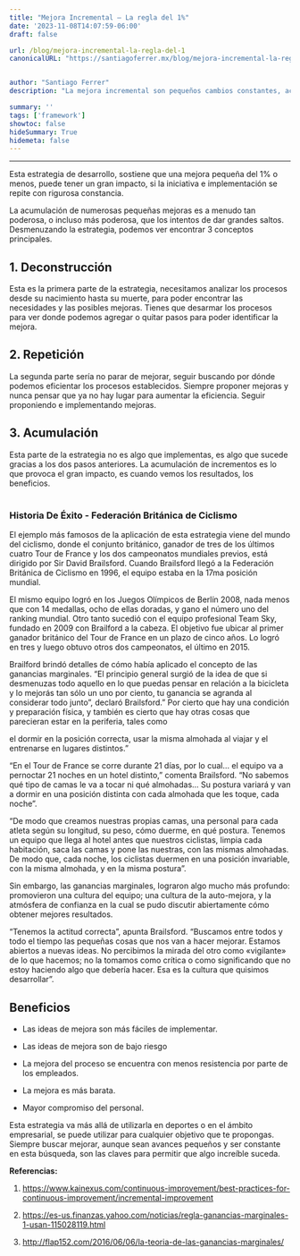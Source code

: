 ```yaml
---
title: "Mejora Incremental — La regla del 1%"
date: '2023-11-08T14:07:59-06:00'
draft: false

url: /blog/mejora-incremental-la-regla-del-1
canonicalURL: "https://santiagoferrer.mx/blog/mejora-incremental-la-regla-del-1"


author: "Santiago Ferrer"
description: "La mejora incremental son pequeños cambios constantes, acumulados con el tiempo, que logran resultados sorprendentes."

summary: ''
tags: ['framework']
showtoc: false
hideSummary: True
hidemeta: false
---
```

***

Esta estrategia de desarrollo, sostiene que una mejora pequeña del 1% o menos, puede tener un gran impacto, si la iniciativa e implementación se repite con rigurosa constancia. 

La acumulación de numerosas pequeñas mejoras es a menudo tan poderosa, o incluso más poderosa, que los intentos de dar grandes saltos. Desmenuzando la estrategia, podemos ver encontrar 3 conceptos principales.

## 1. Deconstrucción
Esta es la primera parte de la estrategia, necesitamos analizar los procesos desde su nacimiento hasta su muerte, para poder encontrar las necesidades y las posibles mejoras. Tienes que desarmar los procesos para ver donde podemos agregar o quitar pasos para poder identificar la mejora.

## 2. Repetición
La segunda parte sería no parar de mejorar, seguir buscando por dónde podemos eficientar los procesos establecidos. Siempre proponer mejoras y nunca pensar que ya no hay lugar para aumentar la eficiencia. Seguir proponiendo e implementando mejoras.

## 3. Acumulación
Esta parte de la estrategia no es algo que implementas, es algo que sucede gracias a los dos pasos anteriores. La acumulación de incrementos es lo que provoca el gran impacto, es cuando vemos los resultados, los beneficios.

#
#

### Historia De Éxito - Federación Británica de Ciclismo 
El ejemplo más famosos de la aplicación de esta estrategia viene del mundo del ciclismo, donde el conjunto británico, ganador de tres de los últimos cuatro Tour de France y los dos campeonatos mundiales previos, está dirigido por Sir David Brailsford. Cuando Brailsford llegó a la Federación Británica de Ciclismo en 1996, el equipo estaba en la 17ma posición mundial.

El mismo equipo logró en los Juegos Olímpicos de Berlín 2008, nada menos que con 14 medallas, ocho de ellas doradas, y gano el número uno del ranking mundial. Otro tanto sucedió con el equipo profesional Team Sky, fundado en 2009 con Brailford a la cabeza. El objetivo fue ubicar al primer ganador británico del Tour de France en un plazo de cinco años. Lo logró en tres y luego obtuvo otros dos campeonatos, el último en 2015.

Brailford brindó detalles de cómo había aplicado el concepto de las ganancias marginales. “El principio general surgió de la idea de que si desmenuzas todo aquello en lo que puedas pensar en relación a la bicicleta y lo mejorás tan sólo un uno por ciento, tu ganancia se agranda al considerar todo junto”, declaró Brailsford.” Por cierto que hay una condición y preparación física, y también es cierto que hay otras cosas que parecieran estar en la periferia, tales como

el dormir en la posición correcta, usar la misma almohada al viajar y el entrenarse en lugares distintos.”

“En el Tour de France se corre durante 21 días, por lo cual… el equipo va a pernoctar 21 noches en un hotel distinto,” comenta Brailsford. “No sabemos qué tipo de camas le va a tocar ni qué almohadas… Su postura variará y van a dormir en una posición distinta con cada almohada que les toque, cada noche”.

“De modo que creamos nuestras propias camas, una personal para cada atleta según su longitud, su peso, cómo duerme, en qué postura. Tenemos un equipo que llega al hotel antes que nuestros ciclistas, limpia cada habitación, saca las camas y pone las nuestras, con las mismas almohadas. De modo que, cada noche, los ciclistas duermen en una posición invariable, con la misma almohada, y en la misma postura”.

Sin embargo, las ganancias marginales, lograron algo mucho más profundo: promovieron una cultura del equipo; una cultura de la auto-mejora, y la atmósfera de confianza en la cual se pudo discutir abiertamente cómo obtener mejores resultados.

“Tenemos la actitud correcta”, apunta Brailsford. “Buscamos entre todos y todo el tiempo las pequeñas cosas que nos van a hacer mejorar. Estamos abiertos a nuevas ideas. No percibimos la mirada del otro como «vigilante» de lo que hacemos; no la tomamos como crítica o como significando que no estoy haciendo algo que debería hacer. Esa es la cultura que quisimos desarrollar”.

## Beneficios

- Las ideas de mejora son más fáciles de implementar.

- Las ideas de mejora son de bajo riesgo

-  La mejora del proceso se encuentra con menos resistencia por parte de los empleados.

- La mejora es más barata.

-  Mayor compromiso del personal.

Esta estrategia va más allá de utilizarla en deportes o en el ámbito empresarial, se puede utilizar para cualquier objetivo que te propongas. Siempre buscar mejorar, aunque sean avances pequeños y ser constante en esta búsqueda, son las claves para permitir que algo increíble suceda.


**Referencias:**

1. https://www.kainexus.com/continuous-improvement/best-practices-for-continuous-improvement/incremental-improvement 

2. https://es-us.finanzas.yahoo.com/noticias/regla-ganancias-marginales-1-usan-115028119.html

3. http://flap152.com/2016/06/06/la-teoria-de-las-ganancias-marginales/
